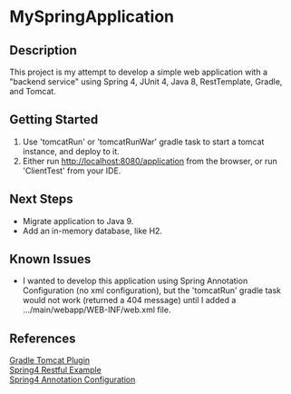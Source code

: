 # MySpringApplication

## Description
This project is my attempt to develop a simple web application with a "backend service" 
using Spring 4, JUnit 4, Java 8, RestTemplate, Gradle, and Tomcat.  

## Getting Started
1. Use 'tomcatRun' or 'tomcatRunWar' gradle task to start a tomcat instance, and deploy to it.
2. Either run [http://localhost:8080/application](http://localhost:8080/application) from the
browser, or run 'ClientTest' from your IDE.

## Next Steps
- Migrate application to Java 9.
- Add an in-memory database, like H2.

## Known Issues
- I wanted to develop this application using Spring Annotation Configuration (no xml configuration), but the
'tomcatRun' gradle task would not work (returned a 404 message) until I added a .../main/webapp/WEB-INF/web.xml file.  

## References
[Gradle Tomcat Plugin](https://github.com/bmuschko/gradle-tomcat-plugin)  
[Spring4 Restful Example](https://github.com/viralpatel/spring4-restful-example)  
[Spring4 Annotation Configuration](http://javacodeimpl.blogspot.com/2017/02/spring-4-annotation-configuration.html)  

